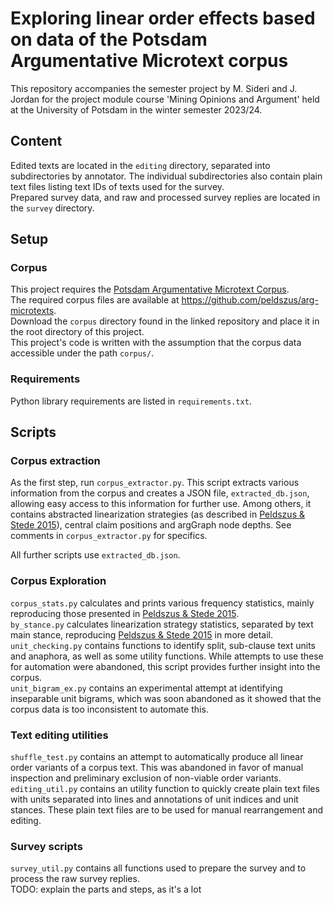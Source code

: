 # Exploring linear order effects based on data of the Potsdam Argumentative Microtext corpus
This repository accompanies the semester project by M. Sideri and J. Jordan for the project module course 'Mining Opinions and Argument' 
held at the University of Potsdam in the winter semester 2023/24.
## Content
Edited texts are located in the `editing` directory, separated into subdirectories by annotator. The individual 
subdirectories also contain plain text files listing text IDs of texts used for the survey.  
Prepared survey data, and raw and processed survey replies are located in the `survey` directory.
## Setup
### Corpus
This project requires the [Potsdam Argumentative Microtext Corpus](https://angcl.ling.uni-potsdam.de/resources/argmicro.html).  
The required corpus files are available at https://github.com/peldszus/arg-microtexts.  
Download the `corpus` directory found in the linked repository and place it in the root directory of this project.  
This project's code is written with the assumption that the corpus data accessible under the path `corpus/`.
### Requirements
Python library requirements are listed in `requirements.txt`.
## Scripts
### Corpus extraction
As the first step, run `corpus_extractor.py`. This script extracts various information from the corpus and creates a 
JSON file, `extracted_db.json`, allowing easy access to this information for further use. Among others, it contains 
abstracted linearization strategies (as described in [Peldszus & Stede 2015](https://peldszus.github.io/files/eca2015-preprint.pdf)), 
central claim positions and argGraph node depths. See comments in `corpus_extractor.py` for specifics.  

All further scripts use `extracted_db.json`.
### Corpus Exploration
`corpus_stats.py` calculates and prints various frequency statistics, mainly reproducing those presented in [Peldszus & Stede 2015](https://peldszus.github.io/files/eca2015-preprint.pdf).  
`by_stance.py` calculates linearization strategy statistics, separated by text main stance, reproducing [Peldszus & Stede 2015](https://peldszus.github.io/files/eca2015-preprint.pdf) 
in more detail.  
`unit_checking.py` contains functions to identify split, sub-clause text units and anaphora, as well as some utility 
functions. While attempts to use these for automation were abandoned, this script provides further insight into the 
corpus.  
`unit_bigram_ex.py` contains an experimental attempt at identifying inseparable unit bigrams, which was soon abandoned 
as it showed that the corpus data is too inconsistent to automate this.  
### Text editing utilities
`shuffle_test.py` contains an attempt to automatically produce all linear order variants of a corpus text. This was 
abandoned in favor of manual inspection and preliminary exclusion of non-viable order variants.  
`editing_util.py` contains an utility function to quickly create plain text files with units separated into lines and 
annotations of unit indices and unit stances. These plain text files are to be used for manual rearrangement and editing.
### Survey scripts
`survey_util.py` contains all functions used to prepare the survey and to process the raw survey replies.  
TODO: explain the parts and steps, as it's a lot